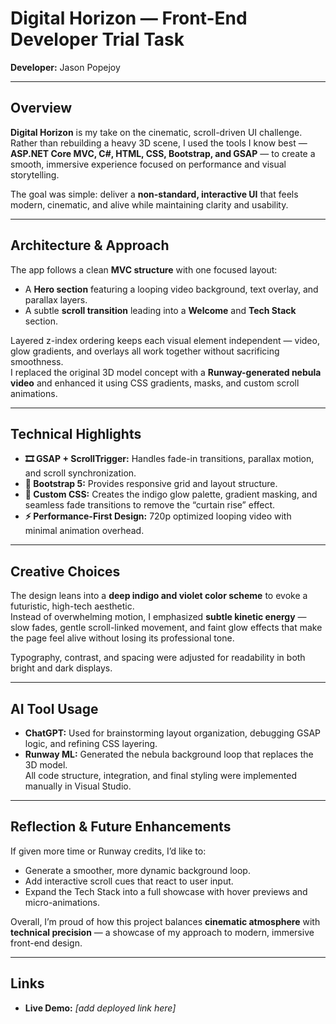 ﻿# Digital Horizon — Front-End Developer Trial Task  
**Developer:** Jason Popejoy  

---

## Overview
**Digital Horizon** is my take on the cinematic, scroll-driven UI challenge.  
Rather than rebuilding a heavy 3D scene, I used the tools I know best — **ASP.NET Core MVC, C#, HTML, CSS, Bootstrap, and GSAP** — to create a smooth, immersive experience focused on performance and visual storytelling.  

The goal was simple: deliver a **non-standard, interactive UI** that feels modern, cinematic, and alive while maintaining clarity and usability.

---

## Architecture & Approach
The app follows a clean **MVC structure** with one focused layout:
- A **Hero section** featuring a looping video background, text overlay, and parallax layers.  
- A subtle **scroll transition** leading into a **Welcome** and **Tech Stack** section.  

Layered z-index ordering keeps each visual element independent — video, glow gradients, and overlays all work together without sacrificing smoothness.  
I replaced the original 3D model concept with a **Runway-generated nebula video** and enhanced it using CSS gradients, masks, and custom scroll animations.

---

## Technical Highlights
- **🎞️ GSAP + ScrollTrigger:** Handles fade-in transitions, parallax motion, and scroll synchronization.  
- **🧩 Bootstrap 5:** Provides responsive grid and layout structure.  
- **🎨 Custom CSS:** Creates the indigo glow palette, gradient masking, and seamless fade transitions to remove the “curtain rise” effect.  
- **⚡ Performance-First Design:** 720p optimized looping video with minimal animation overhead.  

---

## Creative Choices
The design leans into a **deep indigo and violet color scheme** to evoke a futuristic, high-tech aesthetic.  
Instead of overwhelming motion, I emphasized **subtle kinetic energy** — slow fades, gentle scroll-linked movement, and faint glow effects that make the page feel alive without losing its professional tone.  

Typography, contrast, and spacing were adjusted for readability in both bright and dark displays.

---

## AI Tool Usage
- **ChatGPT:** Used for brainstorming layout organization, debugging GSAP logic, and refining CSS layering.  
- **Runway ML:** Generated the nebula background loop that replaces the 3D model.  
All code structure, integration, and final styling were implemented manually in Visual Studio.

---

## Reflection & Future Enhancements
If given more time or Runway credits, I’d like to:
- Generate a smoother, more dynamic background loop.  
- Add interactive scroll cues that react to user input.  
- Expand the Tech Stack into a full showcase with hover previews and micro-animations.  

Overall, I’m proud of how this project balances **cinematic atmosphere** with **technical precision** — a showcase of my approach to modern, immersive front-end design.

---

## Links
- **Live Demo:** _[add deployed link here]_  
